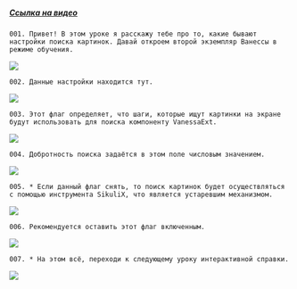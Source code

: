 ﻿##### [Ссылка на видео](https://youtu.be/NaNn45M-DEA)

	001. Привет! В этом уроке я расскажу тебе про то, какие бывают настройки поиска картинок. Давай откроем второй экземпляр Ванессы в режиме обучения.

![](https://vanessa-files.do.bit-erp.ru/Doc/1.2.040.1/MD/Глава02/images/000_ЗакладкаСервисАвтоинструкцииПоискКартинок.png)

	002. Данные настройки находится тут.

![](https://vanessa-files.do.bit-erp.ru/Doc/1.2.040.1/MD/Глава02/images/009_ЗакладкаСервисАвтоинструкцииПоискКартинок.png)

	003. Этот флаг определяет, что шаги, которые ищут картинки на экране будут использовать для поиска компоненту VanessaExt.

![](https://vanessa-files.do.bit-erp.ru/Doc/1.2.040.1/MD/Глава02/images/014_ЗакладкаСервисАвтоинструкцииПоискКартинок.png)

	004. Добротность поиска задаётся в этом поле числовым значением.

![](https://vanessa-files.do.bit-erp.ru/Doc/1.2.040.1/MD/Глава02/images/019_ЗакладкаСервисАвтоинструкцииПоискКартинок.png)

	005. * Если данный флаг снять, то поиск картинок будет осуществляться с помощью инструмента SikuliX, что является устаревшим механизмом.

![](https://vanessa-files.do.bit-erp.ru/Doc/1.2.040.1/MD/Глава02/images/022_ЗакладкаСервисАвтоинструкцииПоискКартинок.png)

	006. Рекомендуется оставить этот флаг включенным.

![](https://vanessa-files.do.bit-erp.ru/Doc/1.2.040.1/MD/Глава02/images/025_ЗакладкаСервисАвтоинструкцииПоискКартинок.png)

	007. * На этом всё, переходи к следующему уроку интерактивной справки.

![](https://vanessa-files.do.bit-erp.ru/Doc/1.2.040.1/MD/Глава02/images/028_ЗакладкаСервисАвтоинструкцииПоискКартинок.png)
